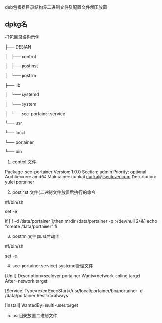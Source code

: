 deb包根据目录结构将二进制文件及配置文件解压放置

## dpkg名

打包目录结构示例

├── DEBIAN

│   ├── control

│   ├── postinst

│   └── postrm

├── lib

│   └── systemd

│   └── system

│   └── sec-portainer.service

└── usr

└── local

└── portainer

└── bin

1.  control 文件

Package: sec-portainer
Version: 1.0.0
Section: admin
Priority: optional
Architecture: amd64
Maintainer: cunkai cunkai@seclover.com
Description: yulei portainer

2.  postinst 文件(二进制文件放置后执行的命令

#!/bin/sh

set -e

if [ ! -d /data/portainer ];then
	mkdir /data/portainer -p >/dev/null 2>&1
	echo "create /data/portainer"
fi

3.  postrm 文件(卸载后动作

#!/bin/sh

set -e

4.  sec-portainer.service( systemd管理文件

[Unit]
Description=seclover portainer
Wants=network-online.target
After=network.target

[Service]
Type=exec
ExecStart=/usr/local/portainer/bin/portainer -d /data/portainer
Restart=always

[Install]
WantedBy=multi-user.target

5.  usr目录放置二进制文件